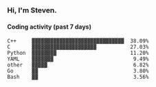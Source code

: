 ### Hi, I'm Steven.

#### Coding activity (past 7 days)
```
C++     ▓▓▓▓▓▓▓▓▓▓▓▓▓▓▓▓▓▓▓▓▓▓▓▓▓▓▓▓▓▓  38.09%
C       ▓▓▓▓▓▓▓▓▓▓▓▓▓▓▓▓▓▓▓▓▓           27.03%
Python  ▓▓▓▓▓▓▓▓                        11.20%
YAML    ▓▓▓▓▓▓▓                          9.49%
other   ▓▓▓▓▓                            6.82%
Go      ▓▓                               3.80%
Bash    ▓▓                               3.56%
```
